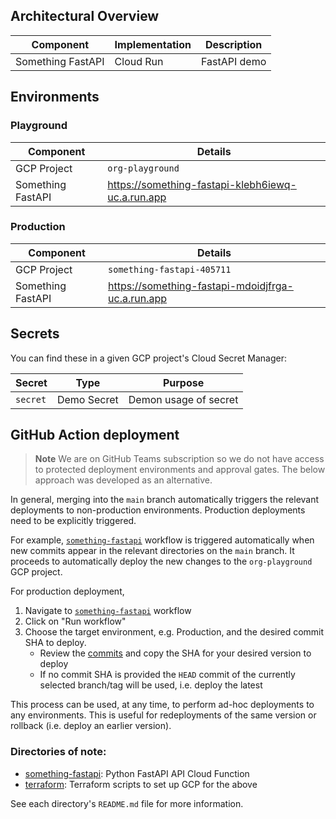 ## Architectural Overview

| Component         | Implementation | Description  |
|-------------------|----------------|--------------|
| Something FastAPI | Cloud Run      | FastAPI demo |

## Environments

### Playground

| Component         | Details                                           |
|-------------------|---------------------------------------------------|
| GCP Project       | `org-playground`                                  |
| Something FastAPI | https://something-fastapi-klebh6iewq-uc.a.run.app |

### Production

| Component         | Details                                           |
|-------------------|---------------------------------------------------|
| GCP Project       | `something-fastapi-405711`                        |
| Something FastAPI | https://something-fastapi-mdoidjfrga-uc.a.run.app |

## Secrets

You can find these in a given GCP project's Cloud Secret Manager:

| Secret   | Type        | Purpose               |
|----------|-------------|-----------------------|
| `secret` | Demo Secret | Demon usage of secret |

## GitHub Action deployment

> **Note**
> We are on GitHub Teams subscription so we do not have access to protected deployment environments and approval gates.
> The below approach was developed as an alternative.

In general, merging into the `main` branch automatically triggers the relevant deployments to non-production
environments. Production deployments need to be explicitly triggered.

For example, [`something-fastapi`](https://github.com/ljx0520/something-fastapi/actions/workflows/something-fastapi.yml)
workflow is triggered automatically when new commits appear in the relevant directories on the `main` branch. It
proceeds to automatically deploy the new changes to the `org-playground` GCP project.

For production deployment,

1. Navigate
   to [`something-fastapi`](https://github.com/ljx0520/something-fastapi/actions/workflows/something-fastapi.yml)
   workflow
2. Click on "Run workflow"
3. Choose the target environment, e.g. Production, and the desired commit SHA to deploy.
    * Review the [commits](https://github.com/ljx0520/something-fastapi/commits/main) and copy the SHA for your desired
      version to deploy
    * If no commit SHA is provided the `HEAD` commit of the currently selected branch/tag will be used, i.e. deploy the
      latest

This process can be used, at any time, to perform ad-hoc deployments to any environments. This is useful for
redeployments of the same version or rollback (i.e. deploy an earlier version).

### Directories of note:

* [something-fastapi](something-fastapi): Python FastAPI API Cloud Function
* [terraform](terraform): Terraform scripts to set up GCP for the above

See each directory's `README.md` file for more information.